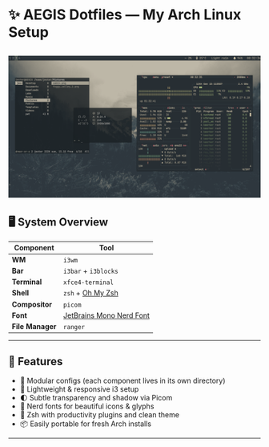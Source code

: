 # ✨ AEGIS Dotfiles — My Arch Linux Setup

![Rice](assets/2025-05-26-003238_1920x1080_scrot.png)
---

## 🖥️ System Overview

| Component        | Tool                                            |
|------------------|------------------------------------------------|
| **WM**           | `i3wm`                                         |
| **Bar**          | `i3bar` + `i3blocks`                           |
| **Terminal**     | `xfce4-terminal`                               |
| **Shell**        | `zsh` + [Oh My Zsh](https://ohmyz.sh/)         |
| **Compositor**   | `picom`                                        |
| **Font**         | [JetBrains Mono Nerd Font](https://www.nerdfonts.com/font-downloads) |
| **File Manager** | `ranger`                                       |

---

## 📁 Features

- 🔧 Modular configs (each component lives in its own directory)
- 🎯 Lightweight & responsive i3 setup
- 🌓 Subtle transparency and shadow via Picom
- 🎨 Nerd fonts for beautiful icons & glyphs
- 🐚 Zsh with productivity plugins and clean theme
- 📦 Easily portable for fresh Arch installs

---



